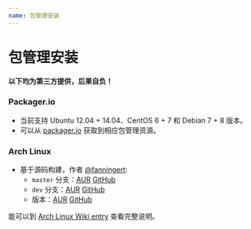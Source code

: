 ```yaml
---
name: 包管理安装
---
```


# 包管理安装

**以下均为第三方提供，后果自负！**

### Packager.io

- 当前支持 Ubuntu 12.04 + 14.04、CentOS 6 + 7 和 Debian 7 + 8 版本。
- 可以从 [packager.io](https://packager.io/gh/pkgr/gogs) 获取到相应包管理资源。

### Arch Linux

- 基于源码构建，作者 [@fanningert](https://github.com/fanningert):
	- `master` 分支：[AUR](https://aur.archlinux.org/packages/gogs-git/) [GitHub](https://github.com/fanningert/PKGBUILDs/tree/master/aur/gogs-git)
	- `dev` 分支：[AUR](https://aur.archlinux.org/packages/gogs-git-dev/) [GitHub](https://github.com/fanningert/PKGBUILDs/tree/master/aur/gogs-git-dev)
	- 版本：[AUR](https://aur.archlinux.org/packages/gogs/) [GitHub](https://github.com/fanningert/PKGBUILDs/tree/master/aur/gogs)

能可以到 [Arch Linux Wiki entry](https://wiki.archlinux.org/index.php/Gogs) 查看完整说明。
